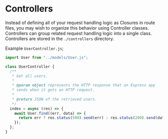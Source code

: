# Controllers

Instead of defining all of your request handling logic as Closures in route files, you may wish to organize this behavior using Controller classes. Controllers can group related request handling logic into a single class. Controllers are stored in the `./controllers` directory.

Example `UserController.js`;

```js
import User from "../models/User.js";

class UserController {
  /**
   * Get all users.
   *
   * @param object represents the HTTP response that an Express app
   * sends when it gets an HTTP request.
   *
   * @return JSON of the retrieved users.
   */
  index = async (res) => {
    await User.find((err, data) => {
      return err ? res.status(500).send(err) : res.status(200).send(data);
    });
  };
}
```
